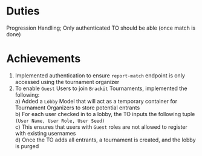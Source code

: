 # Duties
Progression Handling; Only authenticated TO should be able (once match is done)

# Achievements
1) Implemented authentication to ensure `report-match` endpoint is only accessed using the tournament organizer
2) To enable `Guest` Users to join `Brackit` Tournaments, implemented the following:  
    a) Added a `Lobby` Model that will act as a temporary container for Tournament Organizers to store potential entrants  
    b) For each user checked in to a lobby, the TO inputs
    the following tuple `(User Name, User Role, User Seed)`  
    c) This ensures that users with `Guest` roles are not allowed to register with existing usernames  
    d) Once the TO adds all entrants, a tournament is created,
    and the lobby is purged


